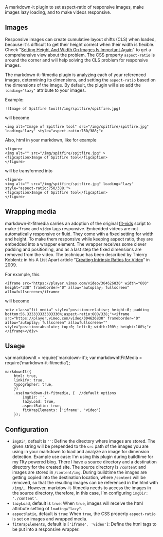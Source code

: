 A markdown-it plugin to set aspect-ratio of responsive images, make images lazy loading, and to make videos responsive. 

## Images

Responsive images can create cumulative layout shifts (CLS) when loaded, because it´s difficult to get their height correct when their width is flexible. Check "[Setting Height And Width On Images Is Important Again](https://www.smashingmagazine.com/2020/03/setting-height-width-images-important-again/)" to get a comprehensive view about the problem. The CSS property `aspect-ratio` is around the corner and will help solving the CLS problem for responsive images.

The markdown-it-fitmedia plugin is analyzing each of your referenced images, determining its dimensions, and setting the `aspect-ratio` based on the dimensions of the image. By default, the plugin will also add the `loading="lazy"` attribute to your images.

Example:

```
![Image of Spitfire tool](/img/spitfire/spitfire.jpg)
```

will become 

```
<img alt="Image of Spitfire tool" src="/img/spitfire/spitfire.jpg" loading="lazy" style="aspect-ratio:750/388;">
```

Also, html in your markdown, like for example

```
<figure>
<img alt="" src="/img/spitfire/spitfire.jpg" >
<figcaption>Image of Spitfire tool</figcaption>
</figure>
```

will be transformed into 

```
<figure>
<img alt="" src="/img/spitfire/spitfire.jpg" loading="lazy" style="aspect-ratio:750/388;">
<figcaption>Image of Spitfire tool</figcaption>
</figure>
```

## Wrapping media

markdown-it-fitmedia carries an adoption of the original [fit-vids](http://fitvidsjs.com) script to make `iframe` and `video` tags responsive. Embedded videos are not automatically responsive or fluid. They come with a fixed setting for width and height. To make them responsive while keeping aspect ratio, they are embedded into a wrapper element. The wrapper receives some clever padding and positioning, and as a last step the fixed dimensions are removed from the video. The technique has been described by Thierry Koblentz in his A List Apart article “[Creating Intrinsic Ratios for Video](https://alistapart.com/article/creating-intrinsic-ratios-for-video/)” in 2009.

For example, this 

```
<iframe src="https://player.vimeo.com/video/304626830" width="600" height="338" frameborder="0" allow="autoplay; fullscreen" allowfullscreen></iframe>
```

will become

```
<div class="fit-media" style="position:relative; height:0; padding-bottom:56.333333333333336%;aspect-ratio:600/338;"><iframe src="https://player.vimeo.com/video/304626830" frameborder="0" allow="autoplay; fullscreen" allowfullscreen="" style="position:absolute; top:0; left:0; width:100%; height:100%;"></iframe></div>
```

## Usage

var markdownIt = require('markdown-it');
var markdownItFitMedia = require('markdown-it-fitmedia');
 
```
markdownIt({
    html: true,
    linkify: true,
    typographer: true,
    })
    .use(markdown-it-fitmedia, {  //default options
        imgDir: '',
        lazyLoad: true,
        aspectRatio: true,
        fitWrapElements: ['iframe', 'video']        
    });
```

## Configuration

- `imgDir`, default is `''`: Define the directory where images are stored. The given string will be prepended to the `src` path of the images you are using in your markdown to load and analyze an image for dimension detection. Example use case: I´m using this plugin during buildtime for my 11ty powered blog. There I have a source directory and a destination directory for the created site. The source directory is `/content` and images are stored in `/content/img`. During buildtime the images are getting copied into the destination location, where `/content` will be removed, so that the resulting images can be referenced in the html with `/img/…`. However, markdow-it-fitmedia needs to access the images in the source directory, therefore, in this case, I´m configuring `imgDir: './content'`.
- `lazyLoad`, default is `true`: When `true`, images will receive the html attribute setting of `loading="lazy"`.
- `aspectRatio`, default is `true`: When `true`, the CSS property `aspect-ratio` is set on images and wrapped media.
- `fitWrapElements`, default is `['iframe', 'video']`: Define the html tags to be put into a responsive wrapper.